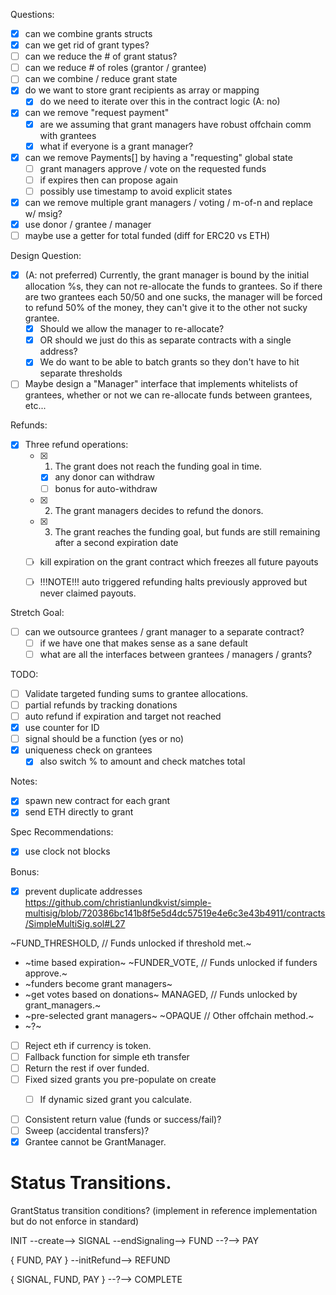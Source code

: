 Questions:
- [x] can we combine grants structs
- [x] can we get rid of grant types?
- [ ] can we reduce the # of grant status?
- [ ] can we reduce # of roles (grantor / grantee)
- [ ] can we combine / reduce grant state
- [x] do we want to store grant recipients as array or mapping
  - [x] do we need to iterate over this in the contract logic (A: no)
- [x] can we remove "request payment"
  - [x] are we assuming that grant managers have robust offchain comm with grantees
  - [x] what if everyone is a grant manager?
- [x] can we remove Payments[] by having a "requesting" global state
  - [ ] grant managers approve / vote on the requested funds
  - [ ] if expires then can propose again
  - [ ] possibly use timestamp to avoid explicit states
- [x] can we remove multiple grant managers / voting / m-of-n and replace w/ msig?
- [x] use donor / grantee / manager
- [ ] maybe use a getter for total funded (diff for ERC20 vs ETH)

Design Question:
- [x] (A: not preferred) Currently, the grant manager is bound by the initial allocation %s, they can
  not re-allocate the funds to grantees. So if there are two grantees each
  50/50 and one sucks, the manager will be forced to refund 50% of the money,
  they can't give it to the other not sucky grantee.
  - [x] Should we allow the manager to re-allocate?
  - [x] OR should we just do this as separate contracts with a single address?
  - [x] We do want to be able to batch grants so they don't have to hit separate
    thresholds
- [ ] Maybe design a "Manager" interface that implements whitelists of grantees,
  whether or not we can re-allocate funds between grantees, etc...

Refunds:
- [x] Three refund operations:
  - [x] 1. The grant does not reach the funding goal in time.
    - [x] any donor can withdraw
    - [ ] bonus for auto-withdraw
  - [x] 2. The grant managers decides to refund the donors.
  - [x] 3. The grant reaches the funding goal, but funds are still remaining after a second expiration date
   - [ ] kill expiration on the grant contract which freezes all future payouts
  - [ ] !!!NOTE!!! auto triggered refunding halts previously approved but never claimed payouts.


Stretch Goal:
- [ ] can we outsource grantees / grant manager to a separate contract?
  - [ ] if we have one that makes sense as a sane default
  - [ ] what are all the interfaces between grantees / managers / grants?

TODO:
- [ ] Validate targeted funding sums to grantee allocations.
- [ ] partial refunds by tracking donations
- [ ] auto refund if expiration and target not reached
- [x] use counter for ID
- [ ] signal should be a function (yes or no)
- [x] uniqueness check on grantees
  - [x] also switch % to amount and check matches total

Notes:
- [x] spawn new contract for each grant
- [x] send ETH directly to grant

Spec Recommendations:
- [x] use clock not blocks

Bonus:
- [x] prevent duplicate addresses
https://github.com/christianlundkvist/simple-multisig/blob/720386bc141b8f5e5d4dc57519e4e6c3e43b4911/contracts/SimpleMultiSig.sol#L27


~FUND_THRESHOLD, // Funds unlocked if threshold met.~
- ~time based expiration~
~FUNDER_VOTE,    // Funds unlocked if funders approve.~
- ~funders become grant managers~
- ~get votes based on donations~
MANAGED,        // Funds unlocked by grant_managers.~
- ~pre-selected grant managers~
~OPAQUE          // Other offchain method.~
- ~?~


- [ ] Reject eth if currency is token.
- [ ] Fallback function for simple eth transfer
- [ ] Return the rest if over funded.
- [ ] Fixed sized grants you pre-populate on create
  - [ ] If dynamic sized grant you calculate.


- [ ] Consistent return value (funds or success/fail)?
- [ ] Sweep (accidental transfers)?
- [x] Grantee cannot be GrantManager.

# Status Transitions.
GrantStatus transition conditions?
(implement in reference implementation but do not enforce in standard)

INIT --create--> SIGNAL --endSignaling--> FUND --?--> PAY

{ FUND, PAY } --initRefund--> REFUND

{ SIGNAL, FUND, PAY } --?--> COMPLETE